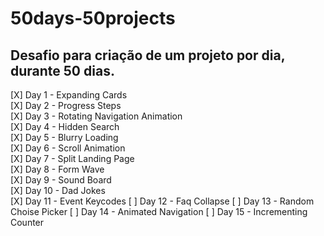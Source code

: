 # 50days-50projects
## Desafio para criação de um projeto por dia, durante 50 dias.

[X] Day 1 - Expanding Cards  
[X] Day 2 - Progress Steps  
[X] Day 3 - Rotating Navigation Animation  
[X] Day 4 - Hidden Search  
[X] Day 5 - Blurry Loading  
[X] Day 6 - Scroll Animation  
[X] Day 7 - Split Landing Page  
[X] Day 8 - Form Wave  
[X] Day 9 - Sound Board  
[X] Day 10 - Dad Jokes  
[X] Day 11 - Event Keycodes 
[ ] Day 12 - Faq Collapse 
[ ] Day 13 - Random Choise Picker
[ ] Day 14 - Animated Navigation
[ ] Day 15 - Incrementing Counter